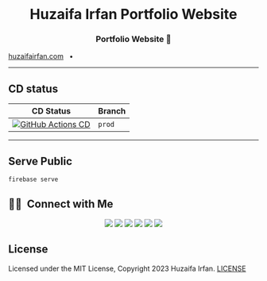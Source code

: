 <br />

<div align="center">
  <h1>Huzaifa Irfan Portfolio Website</h1>
  <p><h3 align="center">Portfolio Website 🚀</h3></p>
</div>

[huzaifairfan.com](https://huzaifairfan.com/)
&nbsp;&nbsp;•&nbsp;&nbsp;


<hr>



## CD status

| CD Status | Branch |
| - | - |
| [![GitHub Actions CD](https://github.com/HuzaifaIrfan/huzaifairfan.com/workflows/Deploy%20to%20Firebase%20Hosting%20on%20merge/badge.svg)](https://github.com/HuzaifaIrfan/huzaifairfan.com/actions?query=workflow%3ADeploy%20to%20Firebase%20Hosting%20on%20merge) | `prod` |


<hr>


## Serve Public

```bash
firebase serve
```



## 🤝🏻 &nbsp;Connect with Me

<p align="center">
<a href="https://www.huzaifairfan.com"><img src="https://img.shields.io/badge/-huzaifairfan.com-1aa260?style=flat&logo=Google-Chrome&logoColor=white"/></a>
<a href="https://www.linkedin.com/in/huzaifairfan/"><img src="https://img.shields.io/badge/-Huzaifa%20Irfan-0072b1?style=flat&logo=Linkedin&logoColor=white"/></a>
<a href="https://github.com/HuzaifaIrfan/"><img src="https://img.shields.io/badge/-Huzaifa%20Irfan-4078c0?style=flat&logo=Github&logoColor=white"/></a>
<a href="mailto:contact@huzaifairfan.com"><img src="https://img.shields.io/badge/-contact@huzaifairfan.com-c71610?style=flat&logo=Gmail&logoColor=white"/></a>
<a href="https://www.instagram.com/huzaifairfan2001/"><img src="https://img.shields.io/badge/-@huzaifairfan2001-cd486b?style=flat&logo=Instagram&logoColor=white"/></a>
<a href="https://www.facebook.com/huzaifairfan2001/"><img src="https://img.shields.io/badge/-@huzaifairfan2001-4267B2?style=flat&logo=Facebook&logoColor=white"/></a>
</p>

## License

Licensed under the MIT License, Copyright 2023 Huzaifa Irfan. [LICENSE](LICENSE)